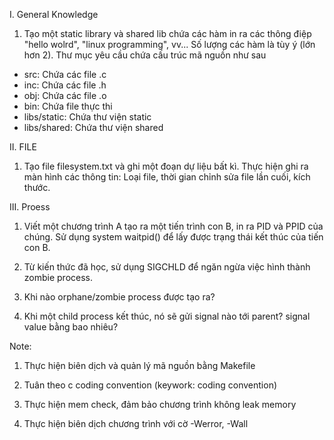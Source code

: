 I. General Knowledge

1. Tạo một static library và shared lib chứa các hàm in ra các thông điệp "hello wolrd", "linux programming", vv... Số lượng các hàm là tùy ý (lớn hơn 2). Thư mục yêu cầu chứa cấu trúc mã nguồn như sau
- src: Chứa các file .c
- inc: Chứa các file .h
- obj: Chứa các file .o
- bin: Chứa file thực thi
- libs/static: Chứa thư viện static
- libs/shared: Chứa thư viện shared

II. FILE

1. Tạo file filesystem.txt và ghi một đoạn dự liệu bất kì. Thực hiện ghi ra màn hình các thông tin: Loại file,  thời gian chỉnh sửa file lần cuối, kích thước.

III. Proess

1. Viết một chương trình A tạo ra một tiến trình con B, in ra PID và PPID của chúng. Sử dụng system waitpid() để lấy được trạng thái kết thúc của tiến con B.

2. Từ kiến thức đã học, sử dụng SIGCHLD để ngăn ngừa việc hình thành zombie process.

3. Khi nào orphane/zombie process được tạo ra? 

4. Khi một child process kết thúc, nó sẽ gửi signal nào tới parent? signal value bằng bao nhiêu?

Note:
1. Thực hiện biên dịch và quản lý mã nguồn bằng Makefile

2. Tuân theo c coding convention (keywork: coding convention)

3. Thực hiện mem check, đảm bảo chương trình không leak memory

4. Thực hiện biên dịch chương trình với cờ -Werror, -Wall

